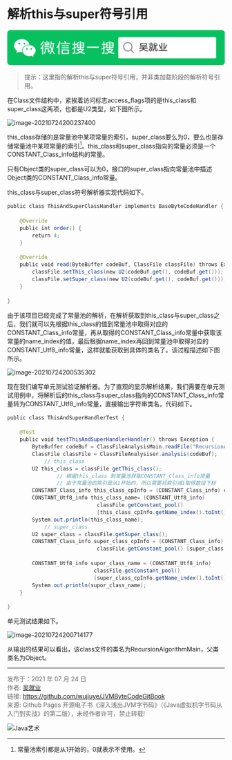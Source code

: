 # 解析this与super符号引用

![Java艺术](../qrcode/javaskill_qrcode_01.png)

> 提示：这里指的解析this与super符号引用，并非类加载阶段的解析符号引用。

在Class文件结构中，紧挨着访问标志access_flags项的是this_class和super_class这两项，也都是U2类型，如下图所示。

![image-20210724200237400](images/chapter02_05_03.png)

this_class存储的是常量池中某项常量的索引，super_class要么为0，要么也是存储常量池中某项常量的索引[^1]。this_class和super_class指向的常量必须是一个CONSTANT_Class_info结构的常量。

只有Object类的super_class可以为0，接口的super_class指向常量池中描述Object类的CONSTANT_Class_info常量。

this_class与super_class符号解析器实现代码如下。

```java
public class ThisAndSuperClassHandler implements BaseByteCodeHandler {  
  
    @Override  
    public int order() {  
        return 4;  
    }  
  
    @Override  
    public void read(ByteBuffer codeBuf, ClassFile classFile) throws Exception {  
        classFile.setThis_class(new U2(codeBuf.get(), codeBuf.get()));  
        classFile.setSuper_class(new U2(codeBuf.get(), codeBuf.get()));  
    }  
  
}  
```

由于该项目已经完成了常量池的解析，在解析获取到this_class与super_class之后，我们就可以先根据this_class的值到常量池中取得对应的CONSTANT_Class_info常量，再从取得的CONSTANT_Class_info常量中获取该常量的name_index的值，最后根据name_index再回到常量池中取得对应的CONSTANT_Utf8_info常量，这样就能获取到具体的类名了。该过程描述如下图所示。

![image-20210724200535302](images/chapter02_06_01.png)

现在我们编写单元测试验证解析器。为了直观的显示解析结果，我们需要在单元测试用例中，将解析后的this_class与super_class指向的CONSTANT_Class_info常量转为CONSTANT_Utf8_info常量，直接输出字符串类名，代码如下。

```java
public class ThisAndSuperHandlerTest {  
  
    @Test  
    public void testThisAndSuperHandlerHandler() throws Exception {  
        ByteBuffer codeBuf = ClassFileAnalysisMain.readFile("RecursionAlgorithmMain.class");  
        ClassFile classFile = ClassFileAnalysiser.analysis(codeBuf);  
     		// this_class
        U2 this_class = classFile.getThis_class();  
				// 根据this_class 到常量池获取CONSTANT_Class_info常量
				// 由于常量池的索引是从1开始的，所以需要将索引减1取得数组下标
        CONSTANT_Class_info this_class_cpInfo = (CONSTANT_Class_info) classFile.getConstant_pool()[this_class.toInt() - 1]; 
        CONSTANT_Utf8_info this_class_name= (CONSTANT_Utf8_info) 
                             classFile.getConstant_pool()
                             [this_class_cpInfo.getName_index().toInt()-1];  
        System.out.println(this_class_name);  
     		// super_class
        U2 super_class = classFile.getSuper_class();  
        CONSTANT_Class_info super_class_cpInfo = (CONSTANT_Class_info) 
                             classFile.getConstant_pool() [super_class.toInt() - 1];  

        CONSTANT_Utf8_info supor_class_name = (CONSTANT_Utf8_info) 
                            classFile.getConstant_pool()
                            [super_class_cpInfo.getName_index().toInt()-1];  
        System.out.println(supor_class_name);  
    }  
  
} 
```

单元测试结果如下。

![image-20210724200714177](images/chapter02_06_02.png)

从输出的结果可以看出，该class文件的类名为RecursionAlgorithmMain，父类类名为Object。

---

[^1]: 常量池索引都是从1开始的，0就表示不使用。

<font color= #666666>发布于：2021 年 07 月 24 日</font><br><font color= #666666>作者: [吴就业](https://www.wujiuye.com/)</font><br><font color= #666666>链接: https://github.com/wujiuye/JVMByteCodeGitBook</font><br><font color= #666666>来源: Github Pages 开源电子书《深入浅出JVM字节码》（《Java虚拟机字节码从入门到实战》的第二版），未经作者许可，禁止转载!</font><br>

![Java艺术](../qrcode/javaskill_qrcode_02.png)

